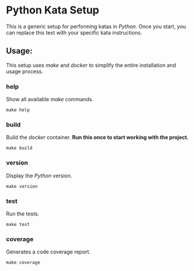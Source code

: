 # Python Kata Setup

This is a generic setup for performing katas in _Python_.
Once you start, you can replace this text with your specific kata instructions.

## Usage:

This setup uses _make_ and _docker_ to simplify the entire installation and usage process.

### help

Show all available _make_ commands.

```shell
make help
```

### build

Build the _docker_ container. **Run this once to start working with the project.**

```shell
make build
```

### version

Display the _Python_ version.

```shell
make version
```

### test

Run the tests.

```shell
make test
```


### coverage

Generates a code coverage report.

```shell
make coverage
```